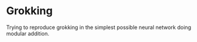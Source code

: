# Grokking

Trying to reproduce grokking in the simplest possible neural network doing modular addition.
